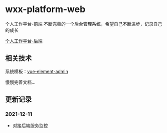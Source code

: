 # wxx-platform-web

个人工作平台-前端
不断完善的一个后台管理系统，希望自己不断进步，记录自己的成长

[个人工作平台-后端](https://github.com/xiangxu999/wxx-platform-server)

## 相关技术

系统模板：[vue-element-admin](https://github.com/PanJiaChen/vue-element-admin)

慢慢完善文档...

## 更新记录

### 2021-12-11
- 对接后端服务监控
